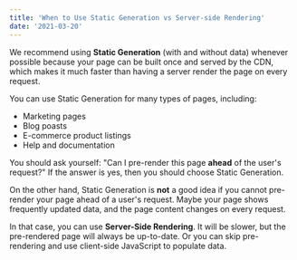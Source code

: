 ```yaml
---
title: 'When to Use Static Generation vs Server-side Rendering'
date: '2021-03-20'
---
```


We recommend using **Static Generation** (with and without data) whenever possible because your page can be built once and served by the CDN, which makes it much faster than having a server render the page on every request.

You can use Static Generation for many types of pages, including:

- Marketing pages
- Blog poasts
- E-commerce product listings
- Help and documentation

You should ask yourself: "Can I pre-render this page **ahead** of the user's request?" If the answer is yes, then you should choose Static Generation.

On the other hand, Static Generation is **not** a good idea if you cannot pre-render your page ahead of a user's request. Maybe your page shows frequently updated data, and the page content changes on every request.

In that case, you can use **Server-Side Rendering**. It will be slower, but the pre-rendered page will always be up-to-date. Or you can skip pre-rendering and use client-side JavaScript to populate data.
